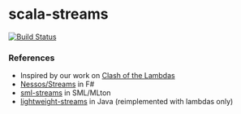 scala-streams
=============
[![Build Status](https://travis-ci.org/biboudis/scala-streams.svg?branch=master)](https://travis-ci.org/biboudis/scala-streams)

### References
* Inspired by our work on [Clash of the Lambdas](http://biboudis.github.io/clashofthelambdas/)
* [Nessos/Streams](https://github.com/nessos/Streams) in F#
* [sml-streams](https://github.com/biboudis/sml-streams) in SML/MLton
* [lightweight-streams](https://github.com/biboudis/lightweight-streams) in Java (reimplemented with lambdas only)

